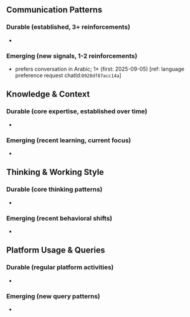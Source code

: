 ## Communication Patterns
### Durable (established, 3+ reinforcements)
- 

### Emerging (new signals, 1-2 reinforcements)
- prefers conversation in Arabic; 1× (first: 2025-09-05) [ref: language preference request chatId:`0920df87acc14a`]

## Knowledge & Context
### Durable (core expertise, established over time)
- 

### Emerging (recent learning, current focus)
- 

## Thinking & Working Style
### Durable (core thinking patterns)
- 

### Emerging (recent behavioral shifts)
- 

## Platform Usage & Queries
### Durable (regular platform activities)
- 

### Emerging (new query patterns)
- 